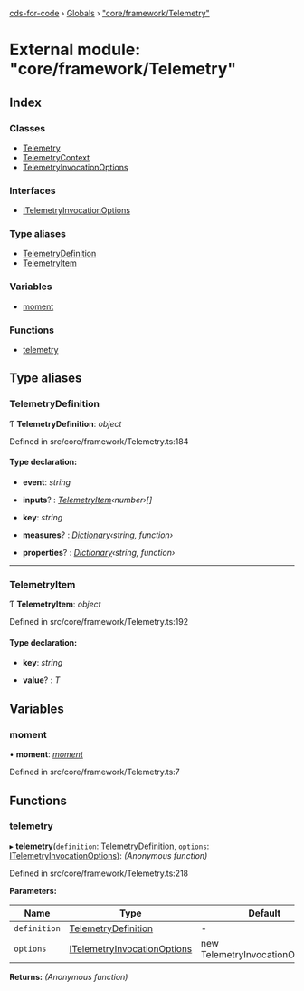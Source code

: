 [cds-for-code](../README.md) › [Globals](../globals.md) › ["core/framework/Telemetry"](_core_framework_telemetry_.md)

# External module: "core/framework/Telemetry"

## Index

### Classes

* [Telemetry](../classes/_core_framework_telemetry_.telemetry.md)
* [TelemetryContext](../classes/_core_framework_telemetry_.telemetrycontext.md)
* [TelemetryInvocationOptions](../classes/_core_framework_telemetry_.telemetryinvocationoptions.md)

### Interfaces

* [ITelemetryInvocationOptions](../interfaces/_core_framework_telemetry_.itelemetryinvocationoptions.md)

### Type aliases

* [TelemetryDefinition](_core_framework_telemetry_.md#telemetrydefinition)
* [TelemetryItem](_core_framework_telemetry_.md#telemetryitem)

### Variables

* [moment](_core_framework_telemetry_.md#moment)

### Functions

* [telemetry](_core_framework_telemetry_.md#telemetry)

## Type aliases

###  TelemetryDefinition

Ƭ **TelemetryDefinition**: *object*

Defined in src/core/framework/Telemetry.ts:184

#### Type declaration:

* **event**: *string*

* **inputs**? : *[TelemetryItem](_core_framework_telemetry_.md#telemetryitem)‹number›[]*

* **key**: *string*

* **measures**? : *[Dictionary](../classes/_core_types_dictionary_.dictionary.md)‹string, function›*

* **properties**? : *[Dictionary](../classes/_core_types_dictionary_.dictionary.md)‹string, function›*

___

###  TelemetryItem

Ƭ **TelemetryItem**: *object*

Defined in src/core/framework/Telemetry.ts:192

#### Type declaration:

* **key**: *string*

* **value**? : *T*

## Variables

###  moment

• **moment**: *[moment](_core_framework_telemetry_.md#moment)*

Defined in src/core/framework/Telemetry.ts:7

## Functions

###  telemetry

▸ **telemetry**(`definition`: [TelemetryDefinition](_core_framework_telemetry_.md#telemetrydefinition), `options`: [ITelemetryInvocationOptions](../interfaces/_core_framework_telemetry_.itelemetryinvocationoptions.md)): *(Anonymous function)*

Defined in src/core/framework/Telemetry.ts:218

**Parameters:**

Name | Type | Default |
------ | ------ | ------ |
`definition` | [TelemetryDefinition](_core_framework_telemetry_.md#telemetrydefinition) | - |
`options` | [ITelemetryInvocationOptions](../interfaces/_core_framework_telemetry_.itelemetryinvocationoptions.md) | new TelemetryInvocationOptions() |

**Returns:** *(Anonymous function)*
